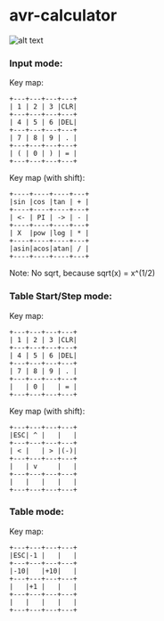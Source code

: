 # avr-calculator

![alt text](outside.png)

### Input mode:
Key map:
```
+---+---+---+---+
| 1 | 2 | 3 |CLR|
+---+---+---+---+
| 4 | 5 | 6 |DEL|
+---+---+---+---+
| 7 | 8 | 9 | . |
+---+---+---+---+
| ( | 0 | ) | = |
+---+---+---+---+
```

Key map (with shift):
```
+----+----+----+---+
|sin |cos |tan | + |
+----+----+----+---+
| <- | PI | -> | - |
+----+----+----+---+
| X  |pow |log | * |
+----+----+----+---+
|asin|acos|atan| / |
+----+----+----+---+
```
Note: No sqrt, because sqrt(x) = x^(1/2)

### Table Start/Step mode:
Key map:
```
+---+---+---+---+
| 1 | 2 | 3 |CLR|
+---+---+---+---+
| 4 | 5 | 6 |DEL|
+---+---+---+---+
| 7 | 8 | 9 | . |
+---+---+---+---+
|   | 0 |   | = |
+---+---+---+---+
```

Key map (with shift):
```
+---+---+---+---+
|ESC| ^ |   |   |
+---+---+---+---+
| < |   | > |(-)|
+---+---+---+---+
|   | v     |   |
+---+---+---+---+
|   |   |   |   |
+---+---+---+---+
```

### Table mode:
Key map:
```
+---+---+---+---+
|ESC|-1 |   |   |
+---+---+---+---+
|-10|   |+10|   |
+---+---+---+---+
|   |+1 |   |   |
+---+---+---+---+
|   |   |   |   |
+---+---+---+---+
```
